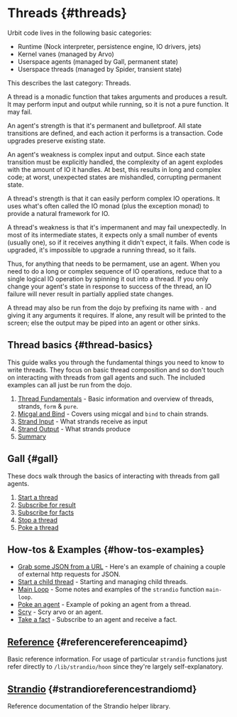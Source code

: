# Threads {#threads}

Urbit code lives in the following basic categories:

- Runtime (Nock interpreter, persistence engine, IO drivers, jets)
- Kernel vanes (managed by Arvo)
- Userspace agents (managed by Gall, permanent state)
- Userspace threads (managed by Spider, transient state)

This describes the last category: Threads.

A thread is a monadic function that takes arguments and produces a result. It may perform input and output while running, so it is not a pure function. It may fail.

An agent's strength is that it's permanent and bulletproof. All state transitions are defined, and each action it performs is a transaction. Code upgrades preserve existing state.

An agent's weakness is complex input and output. Since each state transition must be explicitly handled, the complexity of an agent explodes with the amount of IO it handles. At best, this results in long and complex code; at worst, unexpected states are mishandled, corrupting permanent state.

A thread's strength is that it can easily perform complex IO operations. It uses what's often called the IO monad (plus the exception monad) to provide a natural framework for IO.

A thread's weakness is that it's impermanent and may fail unexpectedly. In most of its intermediate states, it expects only a small number of events (usually one), so if it receives anything it didn't expect, it fails. When code is upgraded, it's impossible to upgrade a running thread, so it fails.

Thus, for anything that needs to be permament, use an agent. When you need to do a long or complex sequence of IO operations, reduce that to a single logical IO operation by spinning it out into a thread. If you only change your agent's state in response to success of the thread, an IO failure will never result in partially applied state changes.

A thread may also be run from the dojo by prefixing its name with `-` and giving it any arguments it requires. If alone, any result will be printed to the screen; else the output may be piped into an agent or other sinks.

## Thread basics {#thread-basics}

This guide walks you through the fundamental things you need to know to write threads. They focus on basic thread composition and so don't touch on interacting with threads from gall agents and such. The included examples can all just be run from the dojo.
1. [Thread Fundamentals](tutorials/basics/fundamentals.md) - Basic information and overview of threads, strands, `form` & `pure`.
2. [Micgal and Bind](tutorials/basics/bind.md) - Covers using micgal and `bind` to chain strands.
3. [Strand Input](tutorials/basics/input.md) - What strands receive as input
4. [Strand Output](tutorials/basics/output.md) - What strands produce
5. [Summary](tutorials/basics/summary.md)

## Gall {#gall}

These docs walk through the basics of interacting with threads from gall agents.

1. [Start a thread](examples/gall/start-thread.md)
2. [Subscribe for result](examples/gall/take-result.md)
3. [Subscribe for facts](examples/gall/take-facts.md)
4. [Stop a thread](examples/gall/stop-thread.md)
5. [Poke a thread](examples/gall/poke-thread.md)

## How-tos & Examples {#how-tos-examples}

- [Grab some JSON from a URL](examples/get-json.md) - Here's an example of chaining a couple of external http requests for JSON.
- [Start a child thread](examples/child-thread.md) - Starting and managing child threads.
- [Main Loop](examples/main-loop.md) - Some notes and examples of the `strandio` function `main-loop`.
- [Poke an agent](examples/poke-agent.md) - Example of poking an agent from a thread.
- [Scry](examples/scry.md) - Scry arvo or an agent.
- [Take a fact](examples/take-fact.md) - Subscribe to an agent and receive a fact.

## [Reference](reference/api.md) {#referencereferenceapimd}

Basic reference information. For usage of particular `strandio` functions just refer directly to `/lib/strandio/hoon` since they're largely self-explanatory.

## [Strandio](reference/strandio.md) {#strandioreferencestrandiomd}

Reference documentation of the Strandio helper library.

